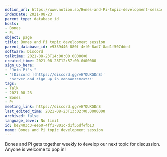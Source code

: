 ```yaml
---
notion_url: https://www.notion.so/Bones-and-Pi-topic-development-session-be2403c3ee604ff1801cd1f56dfefb13
indexDate: 2021-08-23
parent_type: database_id
hosts:
- Bones
- Pi
object: page
title: Bones and Pi topic development session
parent_database_id: e9339446-880f-4ef0-8ad7-8ad1f507dded
software: Discord
talktime: 2021-08-23T14:00:00.0000000
created_time: 2021-08-23T12:57:00.0000000
sign_up_here:
- "Join Pi's "
- '[Discord ](https://discord.gg/vE7QUXGDnS)'
- 'server and sign up in #annoncements!'
tags:
- Talk
- 2021-08-23
- Bones
- Pi
meeting_link: https://discord.gg/vE7QUXGDnS
last_edited_time: 2021-08-23T13:02:00.0000000
archived: false
language_level: No limit
id: be2403c3-ee60-4ff1-801c-d1f56dfefb13
name: Bones and Pi topic development session
---
```


Bones and Pi gets together weekly to develop our next topic for discussion.
Anyone is welcome to pop in!











